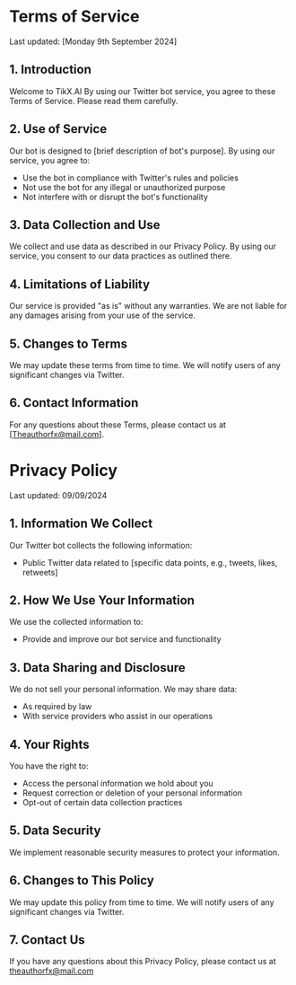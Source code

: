 # Terms of Service

Last updated: [Monday 9th September 2024]

## 1. Introduction

Welcome to TikX.AI By using our Twitter bot service, you agree to these Terms of Service. Please read them carefully.

## 2. Use of Service

Our bot is designed to [brief description of bot's purpose]. By using our service, you agree to:

- Use the bot in compliance with Twitter's rules and policies
- Not use the bot for any illegal or unauthorized purpose
- Not interfere with or disrupt the bot's functionality

## 3. Data Collection and Use

We collect and use data as described in our Privacy Policy. By using our service, you consent to our data practices as outlined there.

## 4. Limitations of Liability

Our service is provided "as is" without any warranties. We are not liable for any damages arising from your use of the service.

## 5. Changes to Terms

We may update these terms from time to time. We will notify users of any significant changes via Twitter.

## 6. Contact Information

For any questions about these Terms, please contact us at [Theauthorfx@mail.com].

# Privacy Policy

Last updated: 09/09/2024

## 1. Information We Collect

Our Twitter bot collects the following information:

- Public Twitter data related to [specific data points, e.g., tweets, likes, retweets]

## 2. How We Use Your Information

We use the collected information to:

- Provide and improve our bot service and functionality

## 3. Data Sharing and Disclosure

We do not sell your personal information. We may share data:

- As required by law
- With service providers who assist in our operations

## 4. Your Rights

You have the right to:

- Access the personal information we hold about you
- Request correction or deletion of your personal information
- Opt-out of certain data collection practices

## 5. Data Security

We implement reasonable security measures to protect your information.

## 6. Changes to This Policy

We may update this policy from time to time. We will notify users of any significant changes via Twitter.

## 7. Contact Us

If you have any questions about this Privacy Policy, please contact us at theauthorfx@mail.com
